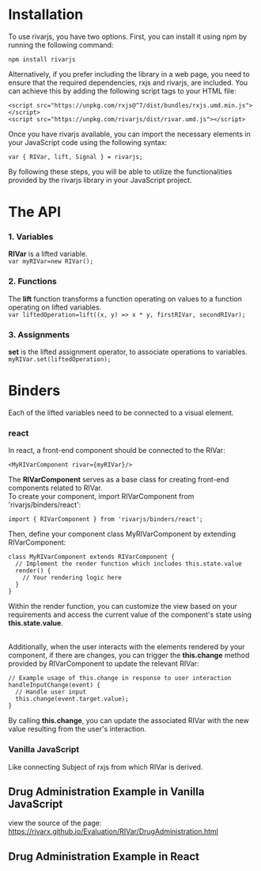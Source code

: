 # Installation
To use rivarjs, you have two options. First, you can install it using npm by running the following command:<br>

```shell
npm install rivarjs
```

Alternatively, if you prefer including the library in a web page, you need to ensure that the required dependencies, rxjs and rivarjs, are included. You can achieve this by adding the following script tags to your HTML file:<br>
```
<script src="https://unpkg.com/rxjs@^7/dist/bundles/rxjs.umd.min.js"></script>
<script src="https://unpkg.com/rivarjs/dist/rivar.umd.js"></script>
```
Once you have rivarjs available, you can import the necessary elements in your JavaScript code using the following syntax:<br>
```
var { RIVar, lift, Signal } = rivarjs;
```
By following these steps, you will be able to utilize the functionalities provided by the rivarjs library in your JavaScript project.

# The API

### 1. Variables
**RIVar** is a lifted variable.<br>
`var myRIVar=new RIVar();`
### 2. Functions
The **lift** function transforms a function operating on values to a function operating on lifted variables.<br>
`var liftedOperation=lift((x, y) => x * y, firstRIVar, secondRIVar);`
### 3. Assignments
**set** is the lifted assignment operator, to associate operations to variables.<br>
`myRIVar.set(liftedOperation);`

# Binders

Each of the lifted variables need to be connected to a visual element.

### react

In react, a front-end component should be connected to the RIVar:
```
<MyRIVarComponent rivar={myRIVar}/> 
```

The **RIVarComponent** serves as a base class for creating front-end components related to RIVar.<br>
To create your component, import RIVarComponent from 'rivarjs/binders/react':<br>
```
import { RIVarComponent } from 'rivarjs/binders/react';
```
Then, define your component class MyRIVarComponent by extending RIVarComponent:<br>
```
class MyRIVarComponent extends RIVarComponent {
  // Implement the render function which includes this.state.value
  render() {
    // Your rendering logic here
  }
}
```
Within the render function, you can customize the view based on your requirements and access the current value of the component's state using **this.state.value**.<br><br>

Additionally, when the user interacts with the elements rendered by your component, if there are changes, you can trigger the **this.change** method provided by RIVarComponent to update the relevant RIVar:<br>
```
// Example usage of this.change in response to user interaction
handleInputChange(event) {
  // Handle user input
  this.change(event.target.value);
}
```
By calling **this.change**, you can update the associated RIVar with the new value resulting from the user's interaction.<br>


### Vanilla JavaScript
Like connecting Subject of rxjs from which RIVar is derived.



## Drug Administration Example in Vanilla JavaScript
view the source of the page:
https://rivarx.github.io/Evaluation/RIVar/DrugAdministration.html

## Drug Administration Example in React



